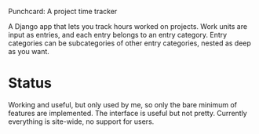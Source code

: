Punchcard: A project time tracker

A Django app that lets you track hours worked on projects. Work units are input
as entries, and each entry belongs to an entry category. Entry categories can
be subcategories of other entry categories, nested as deep as you want.


Status
======

Working and useful, but only used by me, so only the bare minimum of features
are implemented. The interface is useful but not pretty. Currently everything
is site-wide, no support for users.
